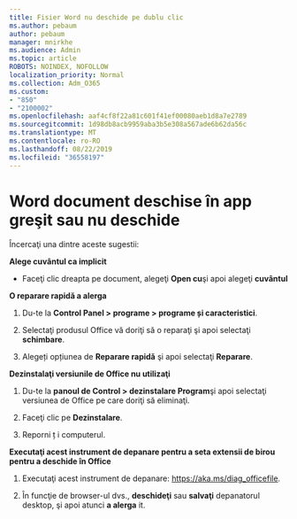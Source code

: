 ```yaml
---
title: Fisier Word nu deschide pe dublu clic
ms.author: pebaum
author: pebaum
manager: mnirkhe
ms.audience: Admin
ms.topic: article
ROBOTS: NOINDEX, NOFOLLOW
localization_priority: Normal
ms.collection: Adm_O365
ms.custom:
- "850"
- "2100002"
ms.openlocfilehash: aaf4cf8f22a81c601f41ef00080aeb1d8a7e2789
ms.sourcegitcommit: 1d98db8acb9959aba3b5e308a567ade6b62da56c
ms.translationtype: MT
ms.contentlocale: ro-RO
ms.lasthandoff: 08/22/2019
ms.locfileid: "36558197"
---
```

# <a name="word-document-opened-in-the-wrong-app-or-didnt-open"></a>Word document deschise în app greşit sau nu deschide

Încercaţi una dintre aceste sugestii:

**Alege cuvântul ca implicit**

- Faceţi clic dreapta pe document, alegeţi **Open cu**şi apoi alegeţi **cuvântul**

**O reparare rapidă a alerga**

1. Du-te la **Control Panel > programe > programe și caracteristici**.

2. Selectaţi produsul Office vă doriţi să o reparaţi şi apoi selectaţi **schimbare**.

3. Alegeți opțiunea de **Reparare rapidă** şi apoi selectaţi **Reparare**.

**Dezinstalaţi versiunile de Office nu utilizaţi**

1. Du-te la **panoul de Control > dezinstalare Program**şi apoi selectaţi versiunea de Office pe care doriţi să eliminaţi.

2. Faceţi clic pe **Dezinstalare**.

3. Reporni ț i computerul.

**Executaţi acest instrument de depanare pentru a seta extensii de birou pentru a deschide în Office**

1. Executaţi acest instrument de depanare: https://aka.ms/diag_officefile.

2. În funcţie de browser-ul dvs., **deschideţi** sau **salvaţi** depanatorul desktop, şi apoi atunci **a alerga** it.
